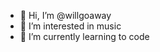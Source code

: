 - 👋 Hi, I’m @willgoaway
- 👀 I’m interested in music
- 🌱 I’m currently learning to code
<!---
willgoaway/willgoaway is a ✨ special ✨ repository because its `README.md` (this file) appears on your GitHub profile.
You can click the Preview link to take a look at your changes.
--->
